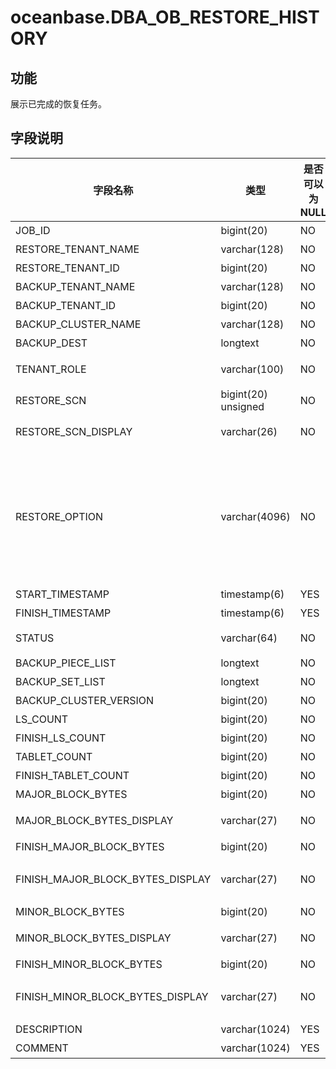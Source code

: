 # oceanbase.DBA_OB_RESTORE_HISTORY
## 功能
展示已完成的恢复任务。
## 字段说明

| 字段名称 | 类型 | 是否可以为 NULL | 描述 |
| --- | --- | --- | --- |
| JOB_ID | bigint(20) | NO | 恢复任务标识 |
| RESTORE_TENANT_NAME | varchar(128) | NO | 待恢复的租户名 |
| RESTORE_TENANT_ID | bigint(20) | NO | 待恢复的租户 ID |
| BACKUP_TENANT_NAME | varchar(128) | NO | 源租户名 |
| BACKUP_TENANT_ID | bigint(20) | NO | 源租户 ID |
| BACKUP_CLUSTER_NAME | varchar(128) | NO | 源集群名 |
| BACKUP_DEST | longtext | NO | 备份数据路径 |
| TENANT_ROLE | varchar(100) | NO | 待恢复的租户角色，主库或者备库 |
| RESTORE_SCN | bigint(20) unsigned | NO | 待恢复位点 |
| RESTORE_SCN_DISPLAY | varchar(26) | NO | 将 RESTORE_SCN 转换成时间单位的展示 |
| RESTORE_OPTION | varchar(4096) | NO | 恢复选项，支持以下几种：<li>（必选）pool_list：用户的资源池<li>（可选）locality：租户的 Locality 信息<li>（可选）kms_encrypt：默认为 False，如果为 True 则表示在恢复时需要指定 kms_encrypt_info |
| START_TIMESTAMP | timestamp(6) | YES | 恢复 JOB 开始处理时间 |
| FINISH_TIMESTAMP | timestamp(6) | YES | 恢复 JOB 完成处理时间 |
| STATUS | varchar(64) | NO | 恢复任务处理结果，SUCCESS/FAILED |
| BACKUP_PIECE_LIST | longtext | NO | BACKUP PIECE 列表 |
| BACKUP_SET_LIST | longtext | NO | BACKUP SET 列表 |
| BACKUP_CLUSTER_VERSION | bigint(20) | NO | 源集群版本号 |
| LS_COUNT | bigint(20) | NO | 恢复的总日志流个数 |
| FINISH_LS_COUNT | bigint(20) | NO | 已恢复的日志流个数 |
| TABLET_COUNT | bigint(20) | NO | 恢复的总 TABLET 个数 |
| FINISH_TABLET_COUNT | bigint(20) | NO | 已恢复的 TABLET 个数 |
| MAJOR_BLOCK_BYTES | bigint(20) | NO | 恢复的基线数据量 |
| MAJOR_BLOCK_BYTES_DISPLAY | varchar(27) | NO | 将 MAJOR_BLOCK_BYTES 转换单位的展示 |
| FINISH_MAJOR_BLOCK_BYTES | bigint(20) | NO | 已恢复的基线数据量 |
| FINISH_MAJOR_BLOCK_BYTES_DISPLAY | varchar(27) | NO | 将 FINISH_MAJOR_BLOCK_BYTES 转换单位的展示 |
| MINOR_BLOCK_BYTES | bigint(20) | NO | 恢复的基线数据量 |
| MINOR_BLOCK_BYTES_DISPLAY | varchar(27) | NO | 将 MINOR_BLOCK_BYTES 转换单位的展示 |
| FINISH_MINOR_BLOCK_BYTES | bigint(20) | NO | 已恢复的基线数据量 |
| FINISH_MINOR_BLOCK_BYTES_DISPLAY | varchar(27) | NO | 将 FINISH_MINOR_BLOCK_BYTES 转换单位的展示 |
| DESCRIPTION | varchar(1024) | YES | 任务描述 |
| COMMENT | varchar(1024) | YES | 错误提示 |
